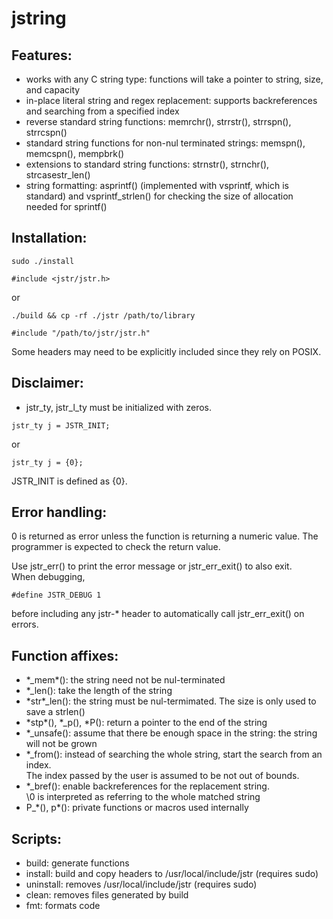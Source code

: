 # jstring

## Features:

- works with any C string type: functions will take a pointer to string, size, and capacity
- in-place literal string and regex replacement: supports backreferences and searching from a specified index
- reverse standard string functions: memrchr(), strrstr(), strrspn(), strrcspn()
- standard string functions for non-nul terminated strings: memspn(), memcspn(), mempbrk()
- extensions to standard string functions: strnstr(), strnchr(), strcasestr\_len()
- string formatting: asprintf() (implemented with vsprintf, which is standard) and vsprintf\_strlen() for checking the size of allocation needed for sprintf()

## Installation:

```
sudo ./install
```
```
#include <jstr/jstr.h>
```
or
```
./build && cp -rf ./jstr /path/to/library
```
```
#include "/path/to/jstr/jstr.h"
```

Some headers may need to be explicitly included since they rely on POSIX.

## Disclaimer:

- jstr\_ty, jstr\_l\_ty must be initialized with zeros.
```
jstr_ty j = JSTR_INIT;
```
or
```
jstr_ty j = {0};
```
JSTR\_INIT is defined as {0}.

## Error handling:

0 is returned as error unless the function is returning a numeric value. The programmer is expected to check the return value.<br>

Use jstr\_err\(\) to print the error message or jstr\_err\_exit() to also exit.<br>
When debugging,
```
#define JSTR_DEBUG 1
```
before including any jstr-\* header to automatically call jstr\_err\_exit() on errors.

## Function affixes: 

- \*\_mem\*(): the string need not be nul-terminated
- \*\_len(): take the length of the string
- \*str\*\_len(): the string must be nul-termimated. The size is only used to save a strlen()
- \*stp\*(), \*\_p(), \*P(): return a pointer to the end of the string
- \*\_unsafe(): assume that there be enough space in the string: the string will not be grown
- \*\_from(): instead of searching the whole string, start the search from an index.<br>
The index passed by the user is assumed to be not out of bounds.
- \*\_bref(): enable backreferences for the replacement string.<br>
\\0 is interpreted as referring to the whole matched string
- P_\*(), p\*(): private functions or macros used internally

## Scripts:

- build: generate functions
- install: build and copy headers to /usr/local/include/jstr (requires sudo)
- uninstall: removes /usr/local/include/jstr (requires sudo)
- clean: removes files generated by build
- fmt: formats code
